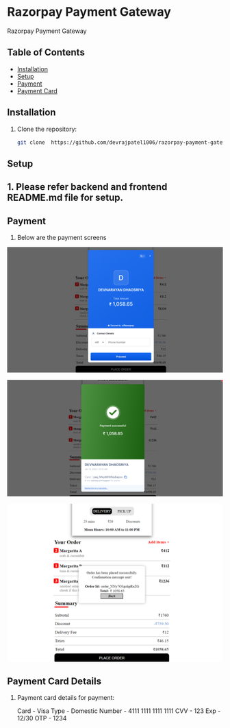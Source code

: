 # Razorpay Payment Gateway

  Razorpay Payment Gateway

## Table of Contents

- [Installation](#installation)
- [Setup](#setup)
- [Payment](#Payment)
- [Payment Card](#PaymentCard)

## Installation

1. Clone the repository:

   ```bash
   git clone  https://github.com/devrajpatel1006/razorpay-payment-gateway.git
   ```

## Setup

## 1. Please refer backend and frontend README.md file for setup.
 

## Payment

1. Below are the payment screens
 
 ![Payment Initial Screen](https://github.com/devrajpatel1006/razorpay-payment-gateway/blob/main/paymentInitial.png)

 ![Payment Sucess Screen](https://github.com/devrajpatel1006/razorpay-payment-gateway/blob/main/paymentSucces.png)

 ![Payment Sucess Popup Screen](https://github.com/devrajpatel1006/razorpay-payment-gateway/blob/main/paymentSuccesPopup.png)

## Payment Card Details
1. Payment card details for payment:
    
    Card - Visa 
    Type - Domestic 
    Number - 4111 1111 1111 1111
    CVV - 123
    Exp - 12/30
    OTP - 1234
 





